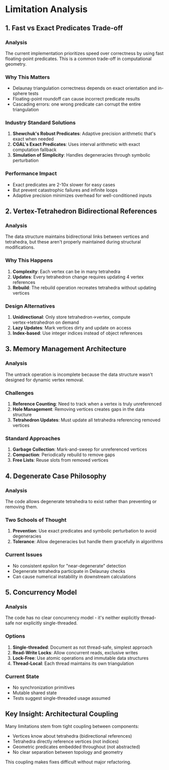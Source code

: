 # Limitation Analysis

## 1. Fast vs Exact Predicates Trade-off

### Analysis
The current implementation prioritizes speed over correctness by using fast floating-point predicates. This is a common trade-off in computational geometry.

### Why This Matters
- Delaunay triangulation correctness depends on exact orientation and in-sphere tests
- Floating-point roundoff can cause incorrect predicate results
- Cascading errors: one wrong predicate can corrupt the entire triangulation

### Industry Standard Solutions
1. **Shewchuk's Robust Predicates**: Adaptive precision arithmetic that's exact when needed
2. **CGAL's Exact Predicates**: Uses interval arithmetic with exact computation fallback
3. **Simulation of Simplicity**: Handles degeneracies through symbolic perturbation

### Performance Impact
- Exact predicates are 2-10x slower for easy cases
- But prevent catastrophic failures and infinite loops
- Adaptive precision minimizes overhead for well-conditioned inputs

## 2. Vertex-Tetrahedron Bidirectional References

### Analysis
The data structure maintains bidirectional links between vertices and tetrahedra, but these aren't properly maintained during structural modifications.

### Why This Happens
1. **Complexity**: Each vertex can be in many tetrahedra
2. **Updates**: Every tetrahedron change requires updating 4 vertex references
3. **Rebuild**: The rebuild operation recreates tetrahedra without updating vertices

### Design Alternatives
1. **Unidirectional**: Only store tetrahedron→vertex, compute vertex→tetrahedron on demand
2. **Lazy Updates**: Mark vertices dirty and update on access
3. **Index-based**: Use integer indices instead of object references

## 3. Memory Management Architecture

### Analysis
The untrack operation is incomplete because the data structure wasn't designed for dynamic vertex removal.

### Challenges
1. **Reference Counting**: Need to track when a vertex is truly unreferenced
2. **Hole Management**: Removing vertices creates gaps in the data structure
3. **Tetrahedron Updates**: Must update all tetrahedra referencing removed vertices

### Standard Approaches
1. **Garbage Collection**: Mark-and-sweep for unreferenced vertices
2. **Compaction**: Periodically rebuild to remove gaps
3. **Free Lists**: Reuse slots from removed vertices

## 4. Degenerate Case Philosophy

### Analysis
The code allows degenerate tetrahedra to exist rather than preventing or removing them.

### Two Schools of Thought
1. **Prevention**: Use exact predicates and symbolic perturbation to avoid degeneracies
2. **Tolerance**: Allow degeneracies but handle them gracefully in algorithms

### Current Issues
- No consistent epsilon for "near-degenerate" detection
- Degenerate tetrahedra participate in Delaunay checks
- Can cause numerical instability in downstream calculations

## 5. Concurrency Model

### Analysis
The code has no clear concurrency model - it's neither explicitly thread-safe nor explicitly single-threaded.

### Options
1. **Single-threaded**: Document as not thread-safe, simplest approach
2. **Read-Write Locks**: Allow concurrent reads, exclusive writes
3. **Lock-Free**: Use atomic operations and immutable data structures
4. **Thread-Local**: Each thread maintains its own triangulation

### Current State
- No synchronization primitives
- Mutable shared state
- Tests suggest single-threaded usage assumed

## Key Insight: Architectural Coupling

Many limitations stem from tight coupling between components:
- Vertices know about tetrahedra (bidirectional references)
- Tetrahedra directly reference vertices (not indices)
- Geometric predicates embedded throughout (not abstracted)
- No clear separation between topology and geometry

This coupling makes fixes difficult without major refactoring.